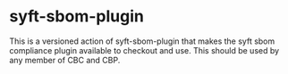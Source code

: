 # syft-sbom-plugin
This is a versioned action of syft-sbom-plugin that makes the syft sbom compliance plugin available to checkout and use. This should be used by any member of CBC and CBP. 
